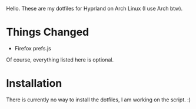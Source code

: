 Hello. These are my dotfiles for Hyprland on Arch Linux (I use Arch btw).
# Things Changed
* Firefox prefs.js

Of course, everything listed here is optional.
# Installation
There is currently no way to install the dotfiles, I am working on the script. :)

